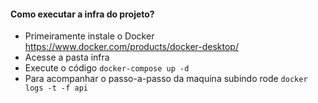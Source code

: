 #### Como executar a infra do projeto?

- Primeiramente instale o Docker https://www.docker.com/products/docker-desktop/
- Acesse a pasta infra
- Execute o código ```docker-compose up -d ```
- Para acompanhar o passo-a-passo da maquina subindo rode ```docker logs -t -f api```
